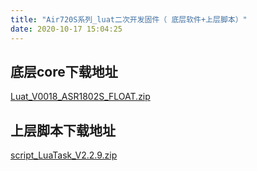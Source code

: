 ```yaml
---
title: "Air720S系列_luat二次开发固件（ 底层软件+上层脚本）"
date: 2020-10-17 15:04:25
---
```


## 底层core下载地址
[Luat_V0018_ASR1802S_FLOAT.zip](http://openluat-erp.oss-cn-hangzhou.aliyuncs.com/erp_site_file/product_file/sw_file_20201111151119_Luat_V0018_ASR1802S_FLOAT.zip "Luat_V0018_ASR1802S_FLOAT.zip")

## 上层脚本下载地址
[script_LuaTask_V2.2.9.zip](http://openluat-luatcommunity.oss-cn-hangzhou.aliyuncs.com/attachment/20201017150415472_script_LuaTask_V2.2.9.zip)
